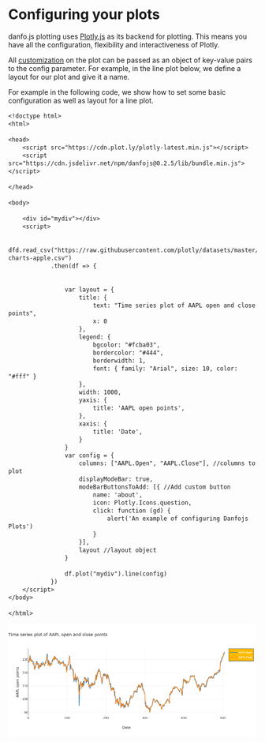 # Configuring your plots

danfo.js plotting uses [Plotly.js](https://plotly.com/javascript) as its backend for plotting. This means you have all the configuration, flexibility and interactiveness of Plotly. 

All [customization](https://plotly.com/javascript/line-charts/) on the plot can be passed as an object of key-value pairs to the config parameter. For example, in the line plot below, we define a layout for our plot and give it a name. 

For example in the following code, we show how to set some basic configuration as well as layout for a line plot. 

```markup
<!doctype html>
<html>

<head>
    <script src="https://cdn.plot.ly/plotly-latest.min.js"></script>
    <script src="https://cdn.jsdelivr.net/npm/danfojs@0.2.5/lib/bundle.min.js"></script>

</head>

<body>

    <div id="mydiv"></div>
    <script>

        dfd.read_csv("https://raw.githubusercontent.com/plotly/datasets/master/finance-charts-apple.csv")
            .then(df => {


                var layout = {
                    title: {
                        text: "Time series plot of AAPL open and close points",
                        x: 0
                    },
                    legend: {
                        bgcolor: "#fcba03",
                        bordercolor: "#444",
                        borderwidth: 1,
                        font: { family: "Arial", size: 10, color: "#fff" }
                    },
                    width: 1000,
                    yaxis: {
                        title: 'AAPL open points',
                    },
                    xaxis: {
                        title: 'Date',
                    }
                }
                var config = {
                    columns: ["AAPL.Open", "AAPL.Close"], //columns to plot
                    displayModeBar: true,
                    modeBarButtonsToAdd: [{ //Add custom button
                        name: 'about',
                        icon: Plotly.Icons.question,
                        click: function (gd) {
                            alert('An example of configuring Danfojs Plots')
                        }
                    }],
                    layout //layout object
                }

                df.plot("mydiv").line(config)
            })
    </script>
</body>

</html>
```

![](../../.gitbook/assets/newplot-32-.png)

